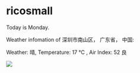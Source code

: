 # ricosmall

Today is Monday.

Weather infomation of 深圳市南山区， 广东省， 中国: 

Weather: 晴, Temperature: 17 ℃ , Air Index: 52 良

<img src="https://github-readme-stats.vercel.app/api?username=ricosmall&show_icons=true" />
